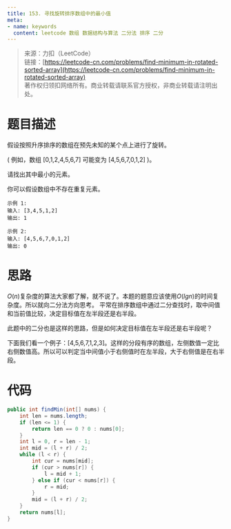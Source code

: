 ```yaml
---
title: 153. 寻找旋转排序数组中的最小值
meta:
- name: keywords
  content: leetcode 数组 数据结构与算法 二分法 排序 二分
---
```

> 来源：力扣（LeetCode）  
链接：[https://leetcode-cn.com/problems/find-minimum-in-rotated-sorted-array](https://leetcode-cn.com/problems/find-minimum-in-rotated-sorted-array)  
著作权归领扣网络所有。商业转载请联系官方授权，非商业转载请注明出处。

# 题目描述
假设按照升序排序的数组在预先未知的某个点上进行了旋转。

( 例如，数组 [0,1,2,4,5,6,7] 可能变为 [4,5,6,7,0,1,2] )。

请找出其中最小的元素。

你可以假设数组中不存在重复元素。
```
示例 1:
输入: [3,4,5,1,2]
输出: 1

示例 2:
输入: [4,5,6,7,0,1,2]
输出: 0
```

# 思路
$O(n)$复杂度的算法大家都了解，就不说了。本题的题意应该使用$O(lgn)$的时间复杂度。所以就向二分法方向思考。
平常在排序数组中通过二分查找时，取中间值和当前值比较，决定目标值在左半段还是右半段。

此题中的二分也是这样的思路，但是如何决定目标值在左半段还是右半段呢？

下面我们看一个例子：[4,5,6,7,1,2,3]。这样的分段有序的数组，左侧数值一定比右侧数值高。所以可以判定当中间值小于右侧值时在左半段，大于右侧值是在右半段。

# 代码
```java
public int findMin(int[] nums) {
    int len = nums.length;
    if (len <= 1) {
        return len == 0 ? 0 : nums[0];
    }
    int l = 0, r = len - 1;
    int mid = (l + r) / 2;
    while (l < r) {
        int cur = nums[mid];
        if (cur > nums[r]) {
            l = mid + 1;
        } else if (cur < nums[r]) {
            r = mid;
        }
        mid = (l + r) / 2;
    }
    return nums[l];
}
```
